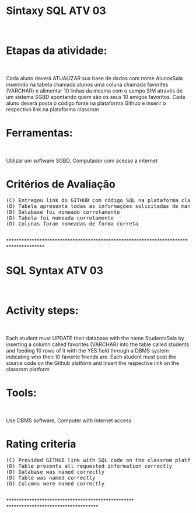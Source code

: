 # Sintaxy SQL ATV  03
<br>

<H1>
  Etapas da atividade:
  
</H1>
<br>

<p>
 Cada aluno deverá ATUALIZAR sua base de dados com nome AlunosSala inserindo na tabela chamada alunos uma coluna chamada favorites (VARCHAR) e alimentar 10 linhas da mesma com o campo SIM através de um sistema SGBD apontando quem são os seus 10 amigos favoritos.
Cada aluno deverá posta o código fonte na plataforma Github e inserir o respectivo link na plataforma classrom 
  
</p>

  
<h1>
Ferramentas:  
</h1>
<br>
<p>
Utilizar um software SGBD,
Computador com acesso a internet
</p>

<h1>
Critérios de Avaliação   
</h1>

<pre>
(C) Entregou link do GITHUB com código SQL na plataforma classrom
(D) Tabela apresenta todas as informações solicitadas de maneira correta
(D) Database foi nomeado corretamente
(D) Tabela foi nomeada corretamente
(D) Colunas foram nomeadas de forma correta

</pre>

<p>
  **************************************************************************************
</p>

<h1>
 SQL Syntax ATV 03
</h1>
<br>

<H1>
  Activity steps:
  
</H1>
<br>

<p>
 Each student must UPDATE their database with the name StudentsSala by inserting a column called favorites (VARCHAR) into the table called students and feeding 10 rows of it with the YES field through a DBMS system indicating who their 10 favorite friends are.
Each student must post the source code on the Github platform and insert the respective link on the classrom platform
  
</p>

  
<h1>
Tools:
</h1>
<br>
<p>
Use DBMS software,
Computer with Internet access
</p>

<h1>
Rating criteria
</h1>

<pre>
(C) Provided GITHUB link with SQL code on the classrom platform
(D) Table presents all requested information correctly
(D) Database was named correctly
(D) Table was named correctly
(D) Columns were named correctly

</pre>

<p>
  ************************************************** ************************************
</p>
